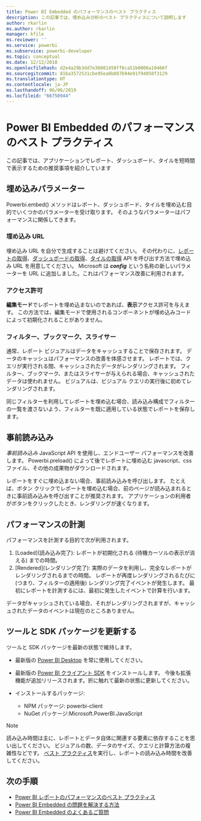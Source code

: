 ```yaml
---
title: Power BI Embedded のパフォーマンスのベスト プラクティス
description: この記事では、埋め込み分析のベスト プラクティスについて説明します
author: rkarlin
ms.author: rkarlin
manager: kfile
ms.reviewer: ''
ms.service: powerbi
ms.subservice: powerbi-developer
ms.topic: conceptual
ms.date: 12/12/2018
ms.openlocfilehash: d2e4a29b3dd7e36081458ff6ca51b0006a10466f
ms.sourcegitcommit: 81ba3572531cbe95ea0b887b94e91f94050f3129
ms.translationtype: HT
ms.contentlocale: ja-JP
ms.lasthandoff: 06/06/2019
ms.locfileid: "66750944"
---
```

# <a name="power-bi-embedded-performance-best-practices"></a>Power BI Embedded のパフォーマンスのベスト プラクティス

この記事では、アプリケーションでレポート、ダッシュボード、タイルを短時間で表示するための推奨事項を紹介しています

## <a name="embed-parameters"></a>埋め込みパラメーター

Powerbi.embed() メソッドはレポート、ダッシュボード、タイルを埋め込む目的でいくつかのパラメーターを受け取ります。 そのようなパラメーターはパフォーマンスに関係してきます。

### <a name="embed-url"></a>埋め込み URL

埋め込み URL を自分で生成することは避けてください。 その代わりに、[レポートの取得](/rest/api/power-bi/reports/getreportsingroup)、[ダッシュボードの取得](/rest/api/power-bi/dashboards/getdashboardsingroup)、[タイルの取得](/rest/api/power-bi/dashboards/gettilesingroup) API を呼び出す方法で埋め込み URL を用意してください。 Microsoft は **_config_** という名称の新しいパラメーターを URL に追加しました。これはパフォーマンス改善に利用されます。

### <a name="permissions"></a>アクセス許可

**編集モード**でレポートを埋め込まないのであれば、**表示**アクセス許可を与えます。 この方法では、編集モードで使用されるコンポーネントが埋め込みコードによって初期化されることがありません。

### <a name="filters-bookmarks-and-slicers"></a>フィルター、ブックマーク、スライサー

通常、レポート ビジュアルはデータをキャッシュすることで保存されます。 データのキャッシュはパフォーマンスの改善を体感させます。 レポートでは、クエリが実行される間、キャッシュされたデータがレンダリングされます。 フィルター、ブックマーク、またはスライサーが与えられる場合、キャッシュされたデータは使われません。 ビジュアルは、ビジュアル クエリの実行後に初めてレンダリングされます。

同じフィルターを利用してレポートを埋め込む場合、読み込み構成でフィルターの一覧を渡さないよう、フィルターを既に適用している状態でレポートを保存します。

## <a name="preload"></a>事前読み込み

*事前読み込み* JavaScript API を使用し、エンドユーザー パフォーマンスを改善します。
Powerbi.preload() によって後でレポートに埋め込む javascript、css ファイル、その他の成果物がダウンロードされます。

レポートをすぐに埋め込まない場合、事前読み込みを呼び出します。 たとえば、ボタン クリックでレポートを埋め込む場合、前のページが読み込まれるときに事前読み込みを呼び出すことが推奨されます。 アプリケーションの利用者がボタンをクリックしたとき、レンダリングが速くなります。

## <a name="measure-performance"></a>パフォーマンスの計測

パフォーマンスを計測する目的で次が利用されます。

1. [Loaded]\(読み込み完了\): レポートが初期化される (待機カーソルの表示が消える) までの時間。
2. [Rendered]\(レンダリング完了\): 実際のデータを利用し、完全なレポートがレンダリングされるまでの時間。 レポートが再度レンダリングされるたびに (つまり、フィルターの適用後) レンダリング完了イベントが発生します。 最初にレポートを計測するには、最初に発生したイベントで計算を行います。

データがキャッシュされている場合、それがレンダリングされますが、キャッシュされたデータのイベントは現在のところありません。

## <a name="update-tools-and-sdk-packages"></a>ツールと SDK パッケージを更新する

ツールと SDK パッケージを最新の状態で維持します。

* 最新版の [Power BI Desktop](https://powerbi.microsoft.com/desktop/) を常に使用してください。

* 最新版の [Power BI クライアント SDK](https://github.com/Microsoft/PowerBI-JavaScript) をインストールします。 今後も拡張機能が追加リリースされます。折に触れて最新の状態に更新してください。

* インストールするパッケージ:
    * NPM パッケージ: powerbi-client
    * NuGet パッケージ:Microsoft.PowerBI.JavaScript

> [!Note]
> 読み込み時間は主に、レポートとデータ自体に関連する要素に依存することを思い出してください。 ビジュアルの数、データのサイズ、クエリと計算方法の複雑性などです。 [ベスト プラクティス](../power-bi-reports-performance.md)を実行し、レポートの読み込み時間を改善してください。

## <a name="next-steps"></a>次の手順

* [Power BI レポートのパフォーマンスのベスト プラクティス](../power-bi-reports-performance.md)
* [Power BI Embedded の問題を解決する方法](embedded-troubleshoot.md)
* [Power BI Embedded のよくあるご質問](embedded-faq.md)
